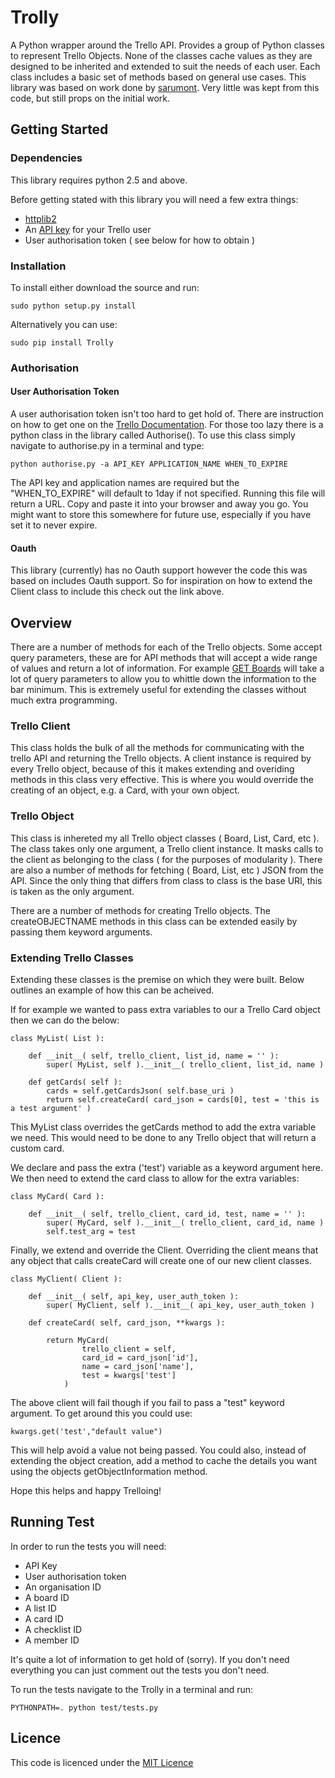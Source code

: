 # Trolly

A Python wrapper around the Trello API. Provides a group of Python classes to represent Trello Objects. None of the 
classes cache values as they are designed to be inherited and extended to suit the needs of each user. Each class 
includes a basic set of methods based on general use cases. This library was based on work done by 
[sarumont](https://github.com/sarumont/py-trello). Very little was kept from this code, but still props on the initial 
work.


## Getting Started

### Dependencies

This library requires python 2.5 and above.

Before getting stated with this library you will need a few extra things:
- [httplib2](http://code.google.com/p/httplib2/)
- An [API key](https://trello.com/docs/gettingstarted/index.html#getting-an-application-key) for your Trello user
- User authorisation token ( see below for how to obtain )

### Installation
To install either download the source and run:
    
    sudo python setup.py install

Alternatively you can use:
    
    sudo pip install Trolly

### Authorisation

#### User Authorisation Token

A user authorisation token isn't too hard to get hold of. There are instruction on how to get one on the 
[Trello Documentation](https://trello.com/docs/gettingstarted/index.html#getting-a-token-from-a-user). For those too 
lazy there is a python class in the library called Authorise(). To use this class simply navigate to authorise.py in a 
terminal and type:
    
    python authorise.py -a API_KEY APPLICATION_NAME WHEN_TO_EXPIRE

The API key and application names are required but the "WHEN_TO_EXPIRE" will default to 1day if not specified. Running
this file will return a URL. Copy and paste it into your browser and away you go. You might want to store this somewhere
for future use, especially if you have set it to never expire.

#### Oauth

This library (currently) has no Oauth support however the code this was based on includes Oauth support. So for 
inspiration on how to extend the Client class to include this check out the link above.


## Overview

There are a number of methods for each of the Trello objects. Some accept query parameters, these are for API methods 
that will accept a wide range of values and return a lot of information. For example 
[GET Boards](https://trello.com/docs/api/board/index.html#get-1-boards-board-id) will take a lot of query parameters to 
allow you to whittle down the information to the bar minimum. This is extremely useful for extending the classes without
 much extra programming.

### Trello Client

This class holds the bulk of all the methods for communicating with the trello API and returning the Trello objects. 
A client instance is required by every Trello object, because of this it makes extending and overiding methods in this
class very effective. This is where you would override the creating of an object, e.g. a Card, with your own object. 


### Trello Object

This class is inhereted my all Trello object classes ( Board, List, Card, etc ). The class takes only one argument, a 
Trello client instance. It masks calls to the client as belonging to the class ( for the purposes of modularity ).
There are also a number of methods for fetching ( Board, List, etc ) JSON from the API. Since the only thing that 
differs from class to class is the base URI, this is taken as the only argument. 

There are a number of methods for creating Trello objects. The createOBJECTNAME methods in this class can be extended
easily by passing them keyword arguments.


### Extending Trello Classes

Extending these classes is the premise on which they were built. Below outlines an example of how this can be acheived.

If for example we wanted to pass extra variables to our a Trello Card object then we can do the below:

    class MyList( List ):

        def __init__( self, trello_client, list_id, name = '' ):
            super( MyList, self ).__init__( trello_client, list_id, name )

        def getCards( self ):
            cards = self.getCardsJson( self.base_uri )
            return self.createCard( card_json = cards[0], test = 'this is a test argument' )


This MyList class overrides the getCards method to add the extra variable we need. This would need to be done to any 
Trello object that will return a custom card.

We declare and pass the extra ('test') variable as a keyword argument here. We then need to extend the card class to 
allow for the extra variables:

    class MyCard( Card ):

        def __init__( self, trello_client, card_id, test, name = '' ):
            super( MyCard, self ).__init__( trello_client, card_id, name )
            self.test_arg = test

Finally, we extend and override the Client. Overriding the client means that any object that calls createCard will 
create one of our new client classes.

    class MyClient( Client ):

        def __init__( self, api_key, user_auth_token ):
            super( MyClient, self ).__init__( api_key, user_auth_token )

        def createCard( self, card_json, **kwargs ):

            return MyCard( 
                    trello_client = self,
                    card_id = card_json['id'],
                    name = card_json['name'],
                    test = kwargs['test']
                )

The above client will fail though if you fail to pass a "test" keyword argument. To get around this you could use:

    kwargs.get('test',"default value")

This will help avoid a value not being passed. You could also, instead of extending the object creation, add
a method to cache the details you want using the objects getObjectInformation method.

Hope this helps and happy Trelloing!


## Running Test

In order to run the tests you will need:
- API Key
- User authorisation token
- An organisation ID
- A board ID
- A list ID
- A card ID
- A checklist ID
- A member ID

It's quite a lot of information to get hold of (sorry). If you don't need everything you can just comment out 
the tests you don't need.

To run the tests navigate to the Trolly in a terminal and run:  

    PYTHONPATH=. python test/tests.py



## Licence

This code is licenced under the [MIT Licence](http://opensource.org/licenses/mit-license.php)
